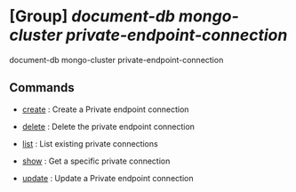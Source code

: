 # [Group] _document-db mongo-cluster private-endpoint-connection_

document-db mongo-cluster private-endpoint-connection

## Commands

- [create](/Commands/document-db/mongo-cluster/private-endpoint-connection/_create.md)
: Create a Private endpoint connection

- [delete](/Commands/document-db/mongo-cluster/private-endpoint-connection/_delete.md)
: Delete the private endpoint connection

- [list](/Commands/document-db/mongo-cluster/private-endpoint-connection/_list.md)
: List existing private connections

- [show](/Commands/document-db/mongo-cluster/private-endpoint-connection/_show.md)
: Get a specific private connection

- [update](/Commands/document-db/mongo-cluster/private-endpoint-connection/_update.md)
: Update a Private endpoint connection
